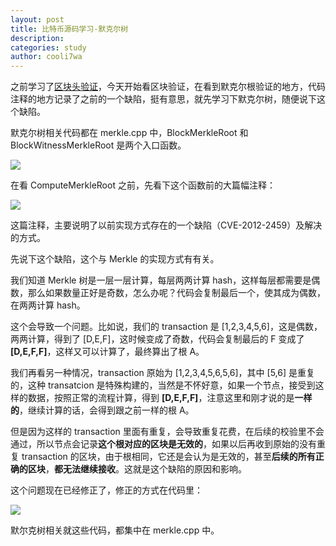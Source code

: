 ```yaml
---
layout: post
title: 比特币源码学习-默克尔树
description:
categories: study
author: cooli7wa
---
```

之前学习了[区块头验证](http://cooli7wa.com//2018/09/08/%E6%AF%94%E7%89%B9%E5%B8%81%E6%BA%90%E7%A0%81%E5%AD%A6%E4%B9%A0-%E5%8C%BA%E5%9D%97%E5%A4%B4%E9%AA%8C%E8%AF%81/)，今天开始看区块验证，在看到默克尔根验证的地方，代码注释的地方记录了之前的一个缺陷，挺有意思，就先学习下默克尔树，随便说下这个缺陷。



默克尔树相关代码都在 merkle.cpp 中，BlockMerkleRoot 和 BlockWitnessMerkleRoot 是两个入口函数。

![]({{site.baseurl}}/images/md/sc_merkle_1.png)

在看 ComputeMerkleRoot 之前，先看下这个函数前的大篇幅注释：

![]({{site.baseurl}}/images/md/sc_merkle_0.png)

这篇注释，主要说明了以前实现方式存在的一个缺陷（CVE-2012-2459）及解决的方式。

先说下这个缺陷，这个与 Merkle 的实现方式有有关。

我们知道 Merkle 树是一层一层计算，每层两两计算 hash，这样每层都需要是偶数，那么如果数量正好是奇数，怎么办呢？代码会复制最后一个，使其成为偶数，在两两计算 hash。

这个会导致一个问题。比如说，我们的 transaction 是 [1,2,3,4,5,6]，这是偶数，两两计算，得到了 [D,E,F]，这时候变成了奇数，代码会复制最后的 F 变成了 **[D,E,F,F]**，这样又可以计算了，最终算出了根 A。

我们再看另一种情况，transaction 原始为 [1,2,3,4,5,6,5,6]，其中 [5,6] 是重复的，这种 transatcion 是特殊构建的，当然是不怀好意，如果一个节点，接受到这样的数据，按照正常的流程计算，得到 **[D,E,F,F]**，注意这里和刚才说的是**一样的**，继续计算的话，会得到跟之前一样的根 A。

但是因为这样的 transaction 里面有重复，会导致重复花费，在后续的校验里不会通过，所以节点会记录**这个根对应的区块是无效的**，如果以后再收到原始的没有重复 transaction 的区块，由于根相同，它还是会认为是无效的，甚至**后续的所有正确的区块**，**都无法继续接收**。这就是这个缺陷的原因和影响。

这个问题现在已经修正了，修正的方式在代码里：

![]({{site.baseurl}}/images/md/sc_merkle_2.png)



默尔克树相关就这些代码，都集中在 merkle.cpp 中。<script type="text/javascript" src="https://cdn.mathjax.org/mathjax/latest/MathJax.js?config=default"></script>
